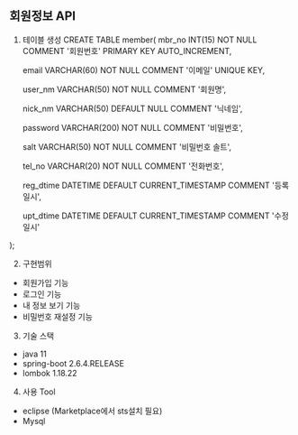 ## 회원정보 API

1. 테이블 생성
  CREATE TABLE member(
    mbr_no INT(15) NOT NULL COMMENT '회원번호' PRIMARY KEY AUTO_INCREMENT,

    email VARCHAR(60) NOT NULL COMMENT '이메일' UNIQUE KEY,

    user_nm VARCHAR(50) NOT NULL COMMENT '회원명',

    nick_nm VARCHAR(50) DEFAULT NULL COMMENT '닉네임', 

    password VARCHAR(200) NOT NULL COMMENT '비밀번호',

    salt VARCHAR(50) NOT NULL COMMENT '비밀번호 솔트',

    tel_no VARCHAR(20) NOT NULL COMMENT '전화번호',
    
    reg_dtime DATETIME DEFAULT CURRENT_TIMESTAMP COMMENT '등록일시',
    
    upt_dtime DATETIME DEFAULT CURRENT_TIMESTAMP COMMENT '수정일시'
  
  );
  
2. 구현범위
  - 회원가입 기능
  - 로그인 기능
  - 내 정보 보기 기능
  - 비밀번호 재설정 기능
  
3. 기술 스택
  - java 11
  - spring-boot 2.6.4.RELEASE
  - lombok 1.18.22

4. 사용 Tool
  - eclipse (Marketplace에서 sts설치 필요)
  - Mysql
